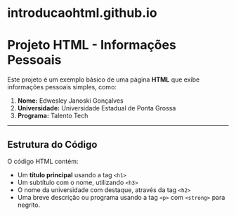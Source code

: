 # introducaohtml.github.io
# Projeto HTML - Informações Pessoais

Este projeto é um exemplo básico de uma página **HTML** que exibe informações pessoais simples, como:

1. **Nome:** Edwesley Janoski Gonçalves  
2. **Universidade:** Universidade Estadual de Ponta Grossa  
3. **Programa:** Talento Tech  

---

## Estrutura do Código

O código HTML contém:

- Um **título principal** usando a tag `<h1>`  
- Um subtítulo com o nome, utilizando `<h3>`  
- O nome da universidade com destaque, através da tag `<h2>`  
- Uma breve descrição ou programa usando a tag `<p>` com `<strong>` para negrito.  

